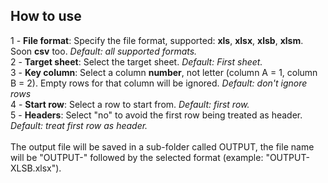 <h2>How to use</h2>
1 - <b>File format</b>: Specify the file format, supported: <b>xls</b>, <b>xlsx</b>, <b>xlsb</b>, <b>xlsm</b>. Soon <b>csv</b> too. <i>Default: all supported formats.</i><br>
2 - <b>Target sheet</b>: Select the target sheet. <i>Default: First sheet.</i><br>
3 - <b>Key column</b>: Select a column <b>number</b>, not letter (column A = 1, column B = 2). Empty rows for that column will be ignored. <i>Default: don't ignore rows</i><br>
4 - <b>Start row</b>: Select a row to start from. <i>Default: first row.</i><br>
5 - <b>Headers</b>: Select "no" to avoid the first row being treated as header. <i>Default: treat first row as header.</i><br>
<br>
The output file will be saved in a sub-folder called OUTPUT, the file name will be "OUTPUT-" followed by the selected format (example: "OUTPUT-XLSB.xlsx").
